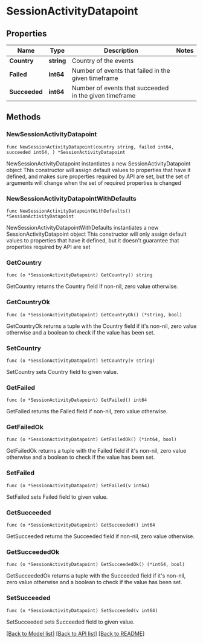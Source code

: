 # SessionActivityDatapoint

## Properties

Name | Type | Description | Notes
------------ | ------------- | ------------- | -------------
**Country** | **string** | Country of the events | 
**Failed** | **int64** | Number of events that failed in the given timeframe | 
**Succeeded** | **int64** | Number of events that succeeded in the given timeframe | 

## Methods

### NewSessionActivityDatapoint

`func NewSessionActivityDatapoint(country string, failed int64, succeeded int64, ) *SessionActivityDatapoint`

NewSessionActivityDatapoint instantiates a new SessionActivityDatapoint object
This constructor will assign default values to properties that have it defined,
and makes sure properties required by API are set, but the set of arguments
will change when the set of required properties is changed

### NewSessionActivityDatapointWithDefaults

`func NewSessionActivityDatapointWithDefaults() *SessionActivityDatapoint`

NewSessionActivityDatapointWithDefaults instantiates a new SessionActivityDatapoint object
This constructor will only assign default values to properties that have it defined,
but it doesn't guarantee that properties required by API are set

### GetCountry

`func (o *SessionActivityDatapoint) GetCountry() string`

GetCountry returns the Country field if non-nil, zero value otherwise.

### GetCountryOk

`func (o *SessionActivityDatapoint) GetCountryOk() (*string, bool)`

GetCountryOk returns a tuple with the Country field if it's non-nil, zero value otherwise
and a boolean to check if the value has been set.

### SetCountry

`func (o *SessionActivityDatapoint) SetCountry(v string)`

SetCountry sets Country field to given value.


### GetFailed

`func (o *SessionActivityDatapoint) GetFailed() int64`

GetFailed returns the Failed field if non-nil, zero value otherwise.

### GetFailedOk

`func (o *SessionActivityDatapoint) GetFailedOk() (*int64, bool)`

GetFailedOk returns a tuple with the Failed field if it's non-nil, zero value otherwise
and a boolean to check if the value has been set.

### SetFailed

`func (o *SessionActivityDatapoint) SetFailed(v int64)`

SetFailed sets Failed field to given value.


### GetSucceeded

`func (o *SessionActivityDatapoint) GetSucceeded() int64`

GetSucceeded returns the Succeeded field if non-nil, zero value otherwise.

### GetSucceededOk

`func (o *SessionActivityDatapoint) GetSucceededOk() (*int64, bool)`

GetSucceededOk returns a tuple with the Succeeded field if it's non-nil, zero value otherwise
and a boolean to check if the value has been set.

### SetSucceeded

`func (o *SessionActivityDatapoint) SetSucceeded(v int64)`

SetSucceeded sets Succeeded field to given value.



[[Back to Model list]](../README.md#documentation-for-models) [[Back to API list]](../README.md#documentation-for-api-endpoints) [[Back to README]](../README.md)


